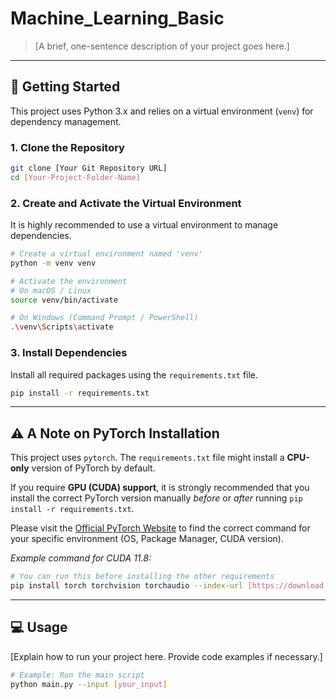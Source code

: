 # Machine_Learning_Basic

> [A brief, one-sentence description of your project goes here.]

---

## 🚀 Getting Started

This project uses Python 3.x and relies on a virtual environment (`venv`) for dependency management.

### 1. Clone the Repository

```bash
git clone [Your Git Repository URL]
cd [Your-Project-Folder-Name]
```

### 2. Create and Activate the Virtual Environment

It is highly recommended to use a virtual environment to manage dependencies.

```bash
# Create a virtual environment named 'venv'
python -m venv venv

# Activate the environment
# On macOS / Linux
source venv/bin/activate

# On Windows (Command Prompt / PowerShell)
.\venv\Scripts\activate
```

### 3. Install Dependencies

Install all required packages using the `requirements.txt` file.

```bash
pip install -r requirements.txt
```

---

## ⚠️ A Note on PyTorch Installation

This project uses `pytorch`. The `requirements.txt` file might install a **CPU-only** version of PyTorch by default.

If you require **GPU (CUDA) support**, it is strongly recommended that you install the correct PyTorch version manually *before* or *after* running `pip install -r requirements.txt`.

Please visit the [Official PyTorch Website](https://pytorch.org/get-started/locally/) to find the correct command for your specific environment (OS, Package Manager, CUDA version).

*Example command for CUDA 11.8:*
```bash
# You can run this before installing the other requirements
pip install torch torchvision torchaudio --index-url [https://download.pytorch.org/whl/cu118](https://download.pytorch.org/whl/cu118)
```

---

## 💻 Usage

[Explain how to run your project here. Provide code examples if necessary.]

```bash
# Example: Run the main script
python main.py --input [your_input]
```